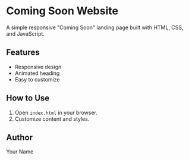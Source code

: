 # Coming Soon Website

A simple responsive "Coming Soon" landing page built with HTML, CSS, and JavaScript.

## Features
- Responsive design
- Animated heading
- Easy to customize

## How to Use
1. Open `index.html` in your browser.
2. Customize content and styles.

## Author
Your Name
